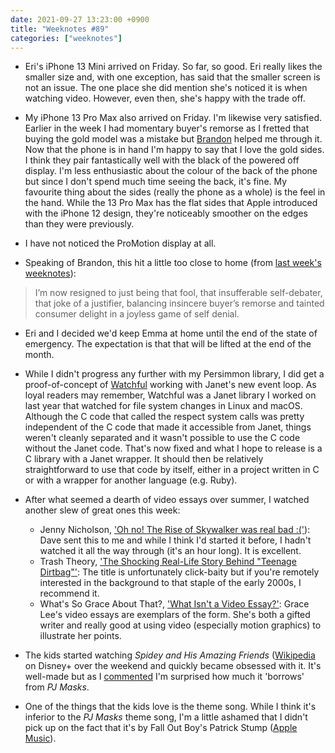 ```yaml
---
date: 2021-09-27 13:23:00 +0900
title: "Weeknotes #89"
categories: ["weeknotes"]
---
```


- Eri's iPhone 13 Mini arrived on Friday. So far, so good. Eri really likes the smaller size and, with one exception, has said that the smaller screen is not an issue. The one place she did mention she's noticed it is when watching video. However, even then, she's happy with the trade off.

- My iPhone 13 Pro Max also arrived on Friday. I'm likewise very satisfied. Earlier in the week I had momentary buyer's remorse as I fretted that buying the gold model was a mistake but [Brandon](https://sangsara.net) helped me through it. Now that the phone is in hand I'm happy to say that I love the gold sides. I think they pair fantastically well with the black of the powered off display. I'm less enthusiastic about the colour of the back of the phone but since I don't spend much time seeing the back, it's fine. My favourite thing about the sides (really the phone as a whole) is the feel in the hand. While the 13 Pro Max has the flat sides that Apple introduced with the iPhone 12 design, they're noticeably smoother on the edges than they were previously.

- I have not noticed the ProMotion display at all.

- Speaking of Brandon, this hit a little too close to home (from [last week's weeknotes](https://sangsara.net/2021/09/20/week-38-21/)):

> I’m now resigned to just being that fool, that insufferable self-debater, that joke of a justifier, balancing insincere buyer’s remorse and tainted consumer delight in a joyless game of self denial.

- Eri and I decided we'd keep Emma at home until the end of the state of emergency. The expectation is that that will be lifted at the end of the month.

- While I didn't progress any further with my Persimmon library, I did get a proof-of-concept of [Watchful](https://github.com/pyrmont/watchful) working with Janet's new event loop. As loyal readers may remember, Watchful was a Janet library I worked on last year that watched for file system changes in Linux and macOS. Although the C code that called the respect system calls was pretty independent of the C code that made it accessible from Janet, things weren't cleanly separated and it wasn't possible to use the C code without the Janet code. That's now fixed and what I hope to release is a C library with a Janet wrapper. It should then be relatively straightforward to use that code by itself, either in a project written in C or with a wrapper for another language (e.g. Ruby).

- After what seemed a dearth of video essays over summer, I watched another slew of great ones this week:
    - Jenny Nicholson, ['Oh no! The Rise of Skywalker was real bad :('](https://www.youtube.com/watch?v=GErIPKjwuDg)): Dave sent this to me and while I think I'd started it before, I hadn't watched it all the way through (it's an hour long). It is excellent.
    - Trash Theory, ['The Shocking Real-Life Story Behind "Teenage Dirtbag"'](https://www.youtube.com/watch?v=4myqphgH3Uk): The title is unfortunately click-baity but if you're remotely interested in the background to that staple of the early 2000s, I recommend it.
    - What's So Grace About That?, ['What Isn't a Video Essay?'](https://www.youtube.com/watch?v=tI_TeoIGwCU): Grace Lee's video essays are exemplars of the form. She's both a gifted writer and really good at using video (especially motion graphics) to illustrate her points.

- The kids started watching _Spidey and His Amazing Friends_ ([Wikipedia](https://en.wikipedia.org/wiki/Spidey_and_His_Amazing_Friends_(2021_TV_series)) on Disney+ over the weekend and quickly became obsessed with it. It's well-made but as I [commented](https://updates.inqk.net/post/1632535980.html) I'm surprised how much it 'borrows' from _PJ Masks_.

- One of the things that the kids love is the theme song. While I think it's inferior to the _PJ Masks_ theme song, I'm a little ashamed that I didn't pick up on the fact that it's by Fall Out Boy's Patrick Stump ([Apple Music](https://music.apple.com/us/album/spidey-and-his-amazing-friends-theme-from-disney/1569258238?i=1569258546)).
